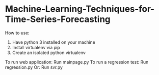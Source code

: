 # Machine-Learning-Techniques-for-Time-Series-Forecasting

How to use:
1. Have python 3 installed on your machine
2. Install virtualenv via pip 
3. Create an isolated python virtualenv

To run web application: 
  Run mainpage.py
To run a regression test:
  Run regression.py
Or:
  Run svr.py
